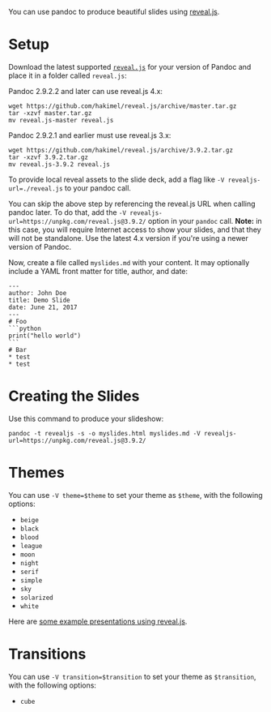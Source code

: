 You can use pandoc to produce beautiful slides using [reveal.js](https://revealjs.com/).

# Setup

Download the latest supported [`reveal.js`](https://github.com/hakimel/reveal.js) for your version of Pandoc and place it in a folder called `reveal.js`:

Pandoc 2.9.2.2 and later can use reveal.js 4.x:

    wget https://github.com/hakimel/reveal.js/archive/master.tar.gz
    tar -xzvf master.tar.gz
    mv reveal.js-master reveal.js

Pandoc 2.9.2.1 and earlier must use reveal.js 3.x:

    wget https://github.com/hakimel/reveal.js/archive/3.9.2.tar.gz
    tar -xzvf 3.9.2.tar.gz
    mv reveal.js-3.9.2 reveal.js

To provide local reveal assets to the slide deck, add a flag like `-V revealjs-url=./reveal.js` to your pandoc call.

You can skip the above step by referencing the reveal.js URL when calling pandoc later. To do that, add the `-V revealjs-url=https://unpkg.com/reveal.js@3.9.2/` option in your `pandoc` call. **Note:** in this case, you will require Internet access to show your slides, and that they will not be standalone. Use the latest 4.x version if you're using a newer version of Pandoc.

Now, create a file called `myslides.md` with your content. It may optionally include a YAML front matter for title, author, and date:

    ---
    author: John Doe
    title: Demo Slide
    date: June 21, 2017
    ---
    # Foo
    ```python
    print("hello world")
    ```
    # Bar
    * test
    * test

# Creating the Slides

Use this command to produce your slideshow:

    pandoc -t revealjs -s -o myslides.html myslides.md -V revealjs-url=https://unpkg.com/reveal.js@3.9.2/

# Themes

You can use `-V theme=$theme` to set your theme as `$theme`, with the following options:

- `beige`
- `black`
- `blood`
- `league`
- `moon`
- `night`
- `serif`
- `simple`
- `sky`
- `solarized`
- `white`

Here are [some example presentations using reveal.js](https://github.com/hakimel/reveal.js/wiki/Example-Presentations).

# Transitions
You can use `-V transition=$transition` to set your theme as `$transition`, with the following options:

- `cube`
